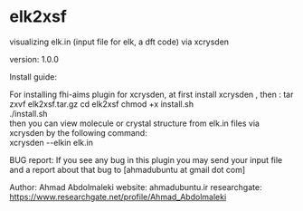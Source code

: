 # elk2xsf
visualizing elk.in (input file for elk, a dft code) via xcrysden

version:
1.0.0


Install guide:

For installing fhi-aims plugin for xcrysden, at first install xcrysden , then :
	tar zxvf elk2xsf.tar.gz
	cd elk2xsf
  	 chmod +x install.sh												      
  	./install.sh													      
 then you can view molecule or crystal structure from elk.in files via xcrysden by the following command:						      
	xcrysden --elkin elk.in											      




BUG report:
If you see any bug in this plugin you may send your input file and a report about that bug to [ahmadubuntu at gmail dot com]


Author: Ahmad Abdolmaleki
website: ahmadubuntu.ir
researchgate: https://www.researchgate.net/profile/Ahmad_Abdolmaleki



